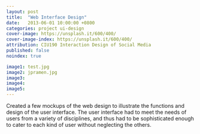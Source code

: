 ```yaml
---
layout: post
title:  "Web Interface Design"
date:   2013-06-01 10:00:00 +0800
categories: project ui-design 
cover-image: https://unsplash.it/600/400/
cover-image-index: https://unsplash.it/600/400/
attribution: CIU190 Interaction Design of Social Media
published: false
noindex: true

image1: test.jpg
image2: jpramen.jpg
image3:
image4:
image5:
---
```


Created a few mockups of the web design to illustrate the functions and design of the user interface. The user interface had to meet the needs of users from a variety of disciplines, and thus had to be sophisticated enough to cater to each kind of user without neglecting the others.